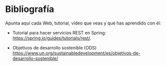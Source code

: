 # Bibliografía

Apunta aquí cada Web, tutorial, vídeo que veas y qué has aprendido con él:

* Tutorial para hacer servicios REST en Spring: <https://spring.io/guides/tutorials/rest/>.


* Objetivos de desarrollo sostenible (ODS) <https://www.un.org/sustainabledevelopment/es/objetivos-de-desarrollo-sostenible/>